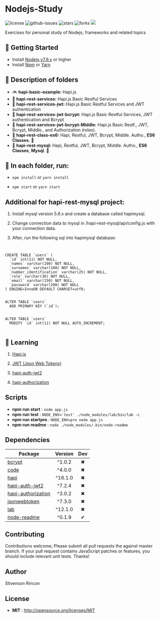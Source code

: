 # Nodejs-Study

![license](https://img.shields.io/npm/l/Nodejs-Study.svg) ![github-issues](https://img.shields.io/github/issues/stivenson/Nodejs-Study.svg) ![stars](https://img.shields.io/github/stars/stivenson/Nodejs-Study.svg) ![forks](https://img.shields.io/github/forks/stivenson/Nodejs-Study.svg) ![](https://david-dm.org/stivenson/Nodejs-Study/dev-status.svg)

Exercises for personal study of Nodejs, frameworks and related topics


## 🌄 Getting Started

- Install [Nodejs v7.9.x](https://nodejs.org/en/) or higher
- Install [Npm](https://www.npmjs.com/) or [Yarn](https://yarnpkg.com/lang/en/)

## 🌅 Description of folders

- 🚲  __hapi-basic-example:__ Hapi.js
- 🚴  __hapi-rest-services:__ Hapi.js Basic Restful Services
- 🚕  __hapi-rest-services-jwt:__ Hapi.js Basic Restful Services and JWT authentication
- 🚜  __hapi-rest-services-jwt-bcrypt:__ Hapi.js Basic Restful Services, JWT authentication and Bcrypt
- 🚛  __hapi-rest-services-jwt-bcrypt-Middle:__ Hapi.js Basic Restf., JWT, Bcrypt, Middle., and Authorization (roles). 
- 🚚  __hapi-rest-class-es6:__ Hapi, Restful, JWT, Bcrypt, Middle. Autho., __ES6 Classes__. 🌠   
- 🚙  __hapi-rest-mysql:__ Hapi, Restful, JWT, Bcrypt, Middle. Autho., __ES6 Classes__, __Mysql__. 🌠   


## 🌇 In each folder, run:

- `npm install` or `yarn install`

- `npm start` or `yarn start`


## Additional for hapi-rest-mysql project:

 1. Install mysql version 5.6.x and create a database called hapimysql.

 2. Change connection data to mysql in /hapi-rest-mysql/api/config.js with your connection data.

 3. After, run the following sql into hapimysql database:


```mysql


CREATE TABLE `users` (
  `id` int(11) NOT NULL,
  `names` varchar(100) NOT NULL,
  `surnames` varchar(100) NOT NULL,
  `number_identification` varchar(25) NOT NULL,
  `role` varchar(30) NOT NULL,
  `email` varchar(150) NOT NULL,
  `password` varchar(200) NOT NULL
) ENGINE=InnoDB DEFAULT CHARSET=utf8;


ALTER TABLE `users`
  ADD PRIMARY KEY (`id`);


ALTER TABLE `users`
  MODIFY `id` int(11) NOT NULL AUTO_INCREMENT;


```



## 🌃 Learning

 1. [Hapi.js](https://hapijs.com/)

 2. [JWT (Json Web Tokens)](https://jwt.io/)
 
 3. [hapi-auth-jwt2](https://www.npmjs.com/package/hapi-auth-jwt2)

 4. [hapi-authorization](https://www.npmjs.com/package/hapi-authorization)


## Scripts

 - **npm run start** : `node app.js`
 - **npm run test** : `NODE_ENV='test' ./node_modules/lab/bin/lab -c`
 - **npm run startpro** : `NODE_ENV=pro node app.js`
 - **npm run readme** : `node ./node_modules/.bin/node-readme`

## Dependencies

Package | Version | Dev
--- |:---:|:---:
[bcrypt](https://www.npmjs.com/package/bcrypt) | ^1.0.2 | ✖
[code](https://www.npmjs.com/package/code) | ^4.0.0 | ✖
[hapi](https://www.npmjs.com/package/hapi) | ^16.1.0 | ✖
[hapi-auth-jwt2](https://www.npmjs.com/package/hapi-auth-jwt2) | ^7.2.4 | ✖
[hapi-authorization](https://www.npmjs.com/package/hapi-authorization) | ^3.0.2 | ✖
[jsonwebtoken](https://www.npmjs.com/package/jsonwebtoken) | ^7.3.0 | ✖
[lab](https://www.npmjs.com/package/lab) | ^12.1.0 | ✖
[node-readme](https://www.npmjs.com/package/node-readme) | ^0.1.9 | ✔


## Contributing

Contributions welcome; Please submit all pull requests the against master branch. If your pull request contains JavaScript patches or features, you should include relevant unit tests. Thanks!

## Author

Stivenson Rincon

## License

 - **MIT** : http://opensource.org/licenses/MIT
